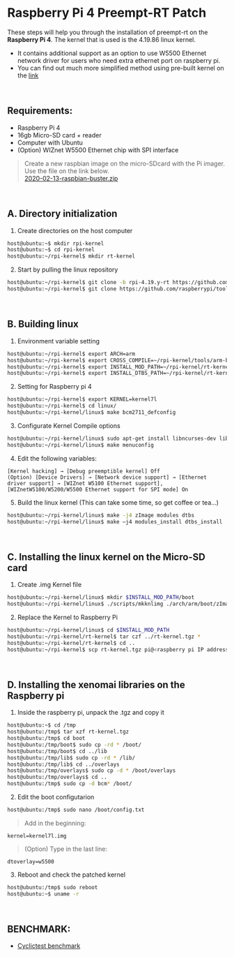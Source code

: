 # Raspberry Pi 4 Preempt-RT Patch
These steps will help you through the installation of preempt-rt on the **Raspberry Pi 4**. The kernel that is used is the 4.19.86 linux kernel.

* It contains additional support as an option to use W5500 Ethernet network driver for users who need extra ethernet port on raspberry pi.
* You can find out much more simplified method using pre-built kernel on the [link](https://github.com/shkwon98/RPi_PreemptRT_PreBuilt)
<br>



## Requirements:
* Raspberry Pi 4
* 16gb Micro-SD card + reader
* Computer with Ubuntu
* (Option) WIZnet W5500 Ethernet chip with SPI interface

> Create a new raspbian image on the micro-SDcard with the Pi imager. Use the file on the link below.<br>
> [2020-02-13-raspbian-buster.zip](http://downloads.raspberrypi.org/raspbian/images/raspbian-2020-02-14/2020-02-13-raspbian-buster.zip)<br>
<br>



## A. Directory initialization

1. Create directories on the host computer
```bash
host@ubuntu:~$ mkdir rpi-kernel
host@ubuntu:~$ cd rpi-kernel
host@ubuntu:~/rpi-kernel$ mkdir rt-kernel
```

2. Start by pulling the linux repository
```bash
host@ubuntu:~/rpi-kernel$ git clone -b rpi-4.19.y-rt https://github.com/raspberrypi/linux.git
host@ubuntu:~/rpi-kernel$ git clone https://github.com/raspberrypi/tools.git
```

<br>

## B. Building linux

1. Environment variable setting
```bash
host@ubuntu:~/rpi-kernel$ export ARCH=arm
host@ubuntu:~/rpi-kernel$ export CROSS_COMPILE=~/rpi-kernel/tools/arm-bcm2708/gcc-linaro-arm-linux-gnueabihf-raspbian-x64/bin/arm-linux-gnueabihf-
host@ubuntu:~/rpi-kernel$ export INSTALL_MOD_PATH=~/rpi-kernel/rt-kernel
host@ubuntu:~/rpi-kernel$ export INSTALL_DTBS_PATH=~/rpi-kernel/rt-kernel
```

2. Setting for Raspberry pi 4
```bash
host@ubuntu:~/rpi-kernel$ export KERNEL=kernel7l
host@ubuntu:~/rpi-kernel$ cd linux/
host@ubuntu:~/rpi-kernel/linux$ make bcm2711_defconfig
```

3. Configurate Kernel Compile options
```bash
host@ubuntu:~/rpi-kernel/linux$ sudo apt-get install libncurses-dev libssl-dev flex bison
host@ubuntu:~/rpi-kernel/linux$ make menuconfig
```

4. Edit the following variables:
```
[Kernel hacking] → [Debug preemptible kernel] Off
(Option) [Device Drivers] → [Network device support] → [Ethernet driver support] → [WIZnet W5100 Ethernet support], [WIZnetW5100/W5200/W5500 Ethernet support for SPI mode] On
```

5. Build the linux kernel (This can take some time, so get coffee or tea...)
```bash
host@ubuntu:~/rpi-kernel/linux$ make -j4 zImage modules dtbs
host@ubuntu:~/rpi-kernel/linux$ make –j4 modules_install dtbs_install
```

<br>

## C. Installing the linux kernel on the Micro-SD card

1. Create .img Kernel file
```bash
host@ubuntu:~/rpi-kernel/linux$ mkdir $INSTALL_MOD_PATH/boot
host@ubuntu:~/rpi-kernel/linux$ ./scripts/mkknlimg ./arch/arm/boot/zImage $INSTALL_MOD_PATH/boot/$KERNEL.img
```

2. Replace the Kernel to Raspberry Pi
```bash
host@ubuntu:~/rpi-kernel/linux$ cd $INSTALL_MOD_PATH
host@ubuntu:~/rpi-kernel/rt-kernel$ tar czf ../rt-kernel.tgz *
host@ubuntu:~/rpi-kernel/rt-kernel$ cd ..
host@ubuntu:~/rpi-kernel$ scp rt-kernel.tgz pi@<raspberry pi IP address>:/tmp
```

<br>

## D. Installing the xenomai libraries on the Raspberry pi

1. Inside the raspberry pi, unpack the .tgz and copy it
```bash
host@ubuntu:~$ cd /tmp
host@ubuntu:/tmp$ tar xzf rt-kernel.tgz
host@ubuntu:/tmp$ cd boot
host@ubuntu:/tmp/boot$ sudo cp -rd * /boot/
host@ubuntu:/tmp/boot$ cd ../lib
host@ubuntu:/tmp/lib$ sudo cp -rd * /lib/
host@ubuntu:/tmp/lib$ cd ../overlays
host@ubuntu:/tmp/overlays$ sudo cp -d * /boot/overlays
host@ubuntu:/tmp/overlays$ cd ..
host@ubuntu:/tmp$ sudo cp -d bcm* /boot/
```

2. Edit the boot configutarion
```bash
host@ubuntu:/tmp$ sudo nano /boot/config.txt
```
> Add in the beginning:
```
kernel=kernel7l.img
```
> (Option) Type in the last line:
```
dtoverlay=w5500
```

3. Reboot and check the patched kernel
```bash
host@ubuntu:/tmp$ sudo reboot
host@ubuntu:~$ uname -r
```

<br>

## BENCHMARK:
* [Cyclictest benchmark](https://github.com/shkwon98/Cyclictest)
